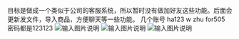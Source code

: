 目标是做成一个类似于公司的客服系统，所以暂时没有做加好友这些功能。后面会更新发文件，导入商品，方便聊天等一些功能。
几个账号 ha123 w zhu for505 密码都是123123
![输入图片说明](https://images.gitee.com/uploads/images/2020/1229/185150_b8529886_2063155.png "屏幕截图.png")
![输入图片说明](https://images.gitee.com/uploads/images/2020/1229/185313_e7601816_2063155.png "屏幕截图.png")
![输入图片说明](https://images.gitee.com/uploads/images/2020/1229/185353_d7f8448d_2063155.png "屏幕截图.png")